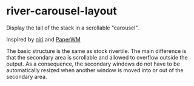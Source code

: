 # river-carousel-layout

Display the tail of the stack in a scrollable "carousel".

Inspired by [niri](https://github.com/YaLTeR/niri) and
[PaperWM](https://github.com/paperwm/PaperWM)

The basic structure is the same as stock rivertile. The main difference is that
the secondary area is scrollable and allowed to overflow outside the output. As
a consequence, the secondary windows do not have to be automatically resized
when another window is moved into or out of the secondary area.
